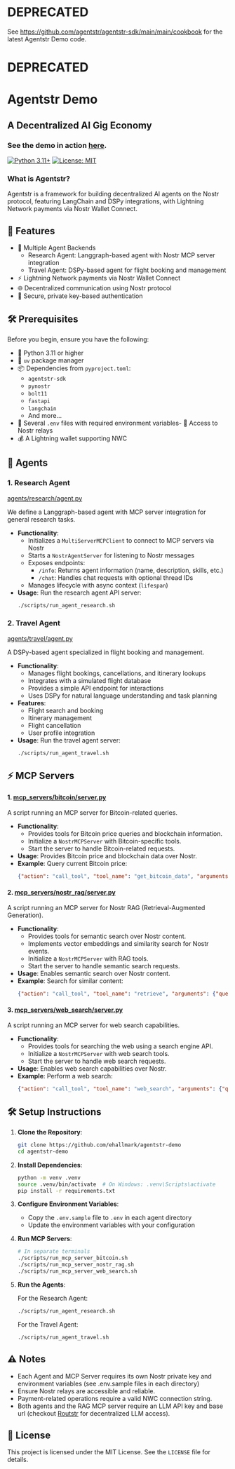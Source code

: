 # DEPRECATED

See https://github.com/agentstr/agentstr-sdk/main/main/cookbook for the latest Agentstr Demo code.

# DEPRECATED

# Agentstr Demo

## A Decentralized AI Gig Economy

### See the demo in action [here](https://agentstr.com/demo).


[![Python 3.11+](https://img.shields.io/badge/python-3.11+-blue.svg)](https://www.python.org/downloads/)
[![License: MIT](https://img.shields.io/badge/License-MIT-yellow.svg)](https://opensource.org/licenses/MIT)

### What is Agentstr?

Agentstr is a framework for building decentralized AI agents on the Nostr protocol, featuring LangChain and DSPy integrations, with Lightning Network payments via Nostr Wallet Connect.

## 🚀 Features

- 🤖 Multiple Agent Backends
  - Research Agent: Langgraph-based agent with Nostr MCP server integration
  - Travel Agent: DSPy-based agent for flight booking and management
- ⚡ Lightning Network payments via Nostr Wallet Connect
- 🌐 Decentralized communication using Nostr protocol
- 🔐 Secure, private key-based authentication

## 🛠️ Prerequisites

Before you begin, ensure you have the following:

- 🐍 Python 3.11 or higher
- 💎 `uv` package manager
- 📦 Dependencies from `pyproject.toml`:
  - `agentstr-sdk`
  - `pynostr`
  - `bolt11`
  - `fastapi`
  - `langchain`
  - And more...
- 🔑 Several `.env` files with required environment variables- 📡 Access to Nostr relays
- 💰 A Lightning wallet supporting NWC

## 🤖 Agents

### 1. Research Agent 

[agents/research/agent.py](agents/research/agent.py)

We define a Langgraph-based agent with MCP server integration for general research tasks.

- **Functionality**:
  - Initializes a `MultiServerMCPClient` to connect to MCP servers via Nostr
  - Starts a `NostrAgentServer` for listening to Nostr messages
  - Exposes endpoints:
    - `/info`: Returns agent information (name, description, skills, etc.)
    - `/chat`: Handles chat requests with optional thread IDs
  - Manages lifecycle with async context (`lifespan`)
- **Usage**: Run the research agent API server:
  ```bash
  ./scripts/run_agent_research.sh
  ```

### 2. Travel Agent 

[agents/travel/agent.py](agents/travel/agent.py)

A DSPy-based agent specialized in flight booking and management.

- **Functionality**:
  - Manages flight bookings, cancellations, and itinerary lookups
  - Integrates with a simulated flight database
  - Provides a simple API endpoint for interactions
  - Uses DSPy for natural language understanding and task planning
- **Features**:
  - Flight search and booking
  - Itinerary management
  - Flight cancellation
  - User profile integration
- **Usage**: Run the travel agent server:
  ```bash
  ./scripts/run_agent_travel.sh
  ```

## ⚡ MCP Servers

#### 1. [mcp_servers/bitcoin/server.py](mcp_servers/bitcoin/server.py)
A script running an MCP server for Bitcoin-related queries.

- **Functionality**:
  - Provides tools for Bitcoin price queries and blockchain information.
  - Initialize a `NostrMCPServer` with Bitcoin-specific tools.
  - Start the server to handle Bitcoin-related requests.
- **Usage**: Provides Bitcoin price and blockchain data over Nostr.
- **Example**: Query current Bitcoin price:
  ```json
  {"action": "call_tool", "tool_name": "get_bitcoin_data", "arguments": {}}
  ```

#### 2. [mcp_servers/nostr_rag/server.py](mcp_servers/nostr_rag/server.py)
A script running an MCP server for Nostr RAG (Retrieval-Augmented Generation).

- **Functionality**:
  - Provides tools for semantic search over Nostr content.
  - Implements vector embeddings and similarity search for Nostr events.
  - Initialize a `NostrMCPServer` with RAG tools.
  - Start the server to handle semantic search requests.
- **Usage**: Enables semantic search over Nostr content.
- **Example**: Search for similar content:
  ```json
  {"action": "call_tool", "tool_name": "retrieve", "arguments": {"question": "what's new with bitcoin?"}}
  ```

#### 3. [mcp_servers/web_search/server.py](mcp_servers/web_search/server.py)
A script running an MCP server for web search capabilities.

- **Functionality**:
  - Provides tools for searching the web using a search engine API.
  - Initialize a `NostrMCPServer` with web search tools.
  - Start the server to handle web search requests.
- **Usage**: Enables web search capabilities over Nostr.
- **Example**: Perform a web search:
  ```json
  {"action": "call_tool", "tool_name": "web_search", "arguments": {"query": "latest AI developments"}}
  ```

## 🛠️ Setup Instructions

1. **Clone the Repository**:
   ```bash
   git clone https://github.com/ehallmark/agentstr-demo
   cd agentstr-demo
   ```

2. **Install Dependencies**:
   ```bash
   python -m venv .venv
   source .venv/bin/activate  # On Windows: .venv\Scripts\activate
   pip install -r requirements.txt
   ```

3. **Configure Environment Variables**:
   - Copy the `.env.sample` file to `.env` in each agent directory
   - Update the environment variables with your configuration

4. **Run MCP Servers**:
   ```bash
   # In separate terminals
   ./scripts/run_mcp_server_bitcoin.sh
   ./scripts/run_mcp_server_nostr_rag.sh
   ./scripts/run_mcp_server_web_search.sh
   ```

5. **Run the Agents**:

   For the Research Agent:
   ```bash
   ./scripts/run_agent_research.sh
   ```

   For the Travel Agent:
   ```bash
   ./scripts/run_agent_travel.sh
   ```


## ⚠️ Notes

- Each Agent and MCP Server requires its own Nostr private key and environment variables (see .env.sample files in each directory)
- Ensure Nostr relays are accessible and reliable.
- Payment-related operations require a valid NWC connection string.
- Both agents and the RAG MCP server require an LLM API key and base url (checkout [Routstr](https://routstr.com) for decentralized LLM access).

## 📄 License

This project is licensed under the MIT License. See the `LICENSE` file for details.
